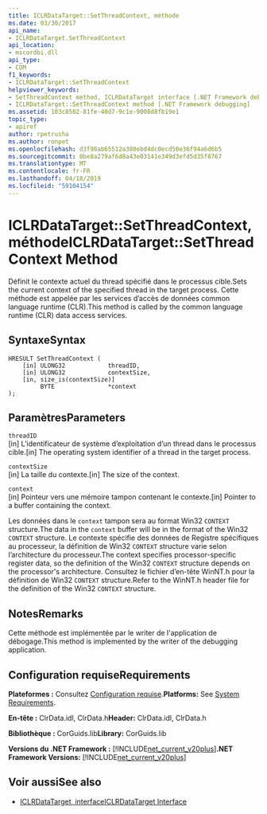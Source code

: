 ```yaml
---
title: ICLRDataTarget::SetThreadContext, méthode
ms.date: 03/30/2017
api_name:
- ICLRDataTarget.SetThreadContext
api_location:
- mscordbi.dll
api_type:
- COM
f1_keywords:
- ICLRDataTarget::SetThreadContext
helpviewer_keywords:
- SetThreadContext method, ICLRDataTarget interface [.NET Framework debugging]
- ICLRDataTarget::SetThreadContext method [.NET Framework debugging]
ms.assetid: 103c8502-81fe-40d7-9c1e-9008d8fb19e1
topic_type:
- apiref
author: rpetrusha
ms.author: ronpet
ms.openlocfilehash: d3f98ab65512a380ebd4dc0ecd50e36f94a6d6b5
ms.sourcegitcommit: 0be8a279af6d8a43e03141e349d3efd5d35f8767
ms.translationtype: MT
ms.contentlocale: fr-FR
ms.lasthandoff: 04/18/2019
ms.locfileid: "59104154"
---
```

# <a name="iclrdatatargetsetthreadcontext-method"></a><span data-ttu-id="911c5-102">ICLRDataTarget::SetThreadContext, méthode</span><span class="sxs-lookup"><span data-stu-id="911c5-102">ICLRDataTarget::SetThreadContext Method</span></span>
<span data-ttu-id="911c5-103">Définit le contexte actuel du thread spécifié dans le processus cible.</span><span class="sxs-lookup"><span data-stu-id="911c5-103">Sets the current context of the specified thread in the target process.</span></span> <span data-ttu-id="911c5-104">Cette méthode est appelée par les services d’accès de données common language runtime (CLR).</span><span class="sxs-lookup"><span data-stu-id="911c5-104">This method is called by the common language runtime (CLR) data access services.</span></span>  
  
## <a name="syntax"></a><span data-ttu-id="911c5-105">Syntaxe</span><span class="sxs-lookup"><span data-stu-id="911c5-105">Syntax</span></span>  
  
```  
HRESULT SetThreadContext (  
    [in] ULONG32            threadID,  
    [in] ULONG32            contextSize,  
    [in, size_is(contextSize)]   
         BYTE               *context  
);  
```  
  
## <a name="parameters"></a><span data-ttu-id="911c5-106">Paramètres</span><span class="sxs-lookup"><span data-stu-id="911c5-106">Parameters</span></span>  
 `threadID`  
 <span data-ttu-id="911c5-107">[in] L’identificateur de système d’exploitation d’un thread dans le processus cible.</span><span class="sxs-lookup"><span data-stu-id="911c5-107">[in] The operating system identifier of a thread in the target process.</span></span>  
  
 `contextSize`  
 <span data-ttu-id="911c5-108">[in] La taille du contexte.</span><span class="sxs-lookup"><span data-stu-id="911c5-108">[in] The size of the context.</span></span>  
  
 `context`  
 <span data-ttu-id="911c5-109">[in] Pointeur vers une mémoire tampon contenant le contexte.</span><span class="sxs-lookup"><span data-stu-id="911c5-109">[in] Pointer to a buffer containing the context.</span></span>  
  
 <span data-ttu-id="911c5-110">Les données dans le `context` tampon sera au format Win32 `CONTEXT` structure.</span><span class="sxs-lookup"><span data-stu-id="911c5-110">The data in the `context` buffer will be in the format of the Win32 `CONTEXT` structure.</span></span> <span data-ttu-id="911c5-111">Le contexte spécifie des données de Registre spécifiques au processeur, la définition de Win32 `CONTEXT` structure varie selon l’architecture du processeur.</span><span class="sxs-lookup"><span data-stu-id="911c5-111">The context specifies processor-specific register data, so the definition of the Win32 `CONTEXT` structure depends on the processor's architecture.</span></span> <span data-ttu-id="911c5-112">Consultez le fichier d’en-tête WinNT.h pour la définition de Win32 `CONTEXT` structure.</span><span class="sxs-lookup"><span data-stu-id="911c5-112">Refer to the WinNT.h header file for the definition of the Win32 `CONTEXT` structure.</span></span>  
  
## <a name="remarks"></a><span data-ttu-id="911c5-113">Notes</span><span class="sxs-lookup"><span data-stu-id="911c5-113">Remarks</span></span>  
 <span data-ttu-id="911c5-114">Cette méthode est implémentée par le writer de l'application de débogage.</span><span class="sxs-lookup"><span data-stu-id="911c5-114">This method is implemented by the writer of the debugging application.</span></span>  
  
## <a name="requirements"></a><span data-ttu-id="911c5-115">Configuration requise</span><span class="sxs-lookup"><span data-stu-id="911c5-115">Requirements</span></span>  
 <span data-ttu-id="911c5-116">**Plateformes :** Consultez [Configuration requise](../../../../docs/framework/get-started/system-requirements.md).</span><span class="sxs-lookup"><span data-stu-id="911c5-116">**Platforms:** See [System Requirements](../../../../docs/framework/get-started/system-requirements.md).</span></span>  
  
 <span data-ttu-id="911c5-117">**En-tête :** ClrData.idl, ClrData.h</span><span class="sxs-lookup"><span data-stu-id="911c5-117">**Header:** ClrData.idl, ClrData.h</span></span>  
  
 <span data-ttu-id="911c5-118">**Bibliothèque :** CorGuids.lib</span><span class="sxs-lookup"><span data-stu-id="911c5-118">**Library:** CorGuids.lib</span></span>  
  
 <span data-ttu-id="911c5-119">**Versions du .NET Framework :** [!INCLUDE[net_current_v20plus](../../../../includes/net-current-v20plus-md.md)]</span><span class="sxs-lookup"><span data-stu-id="911c5-119">**.NET Framework Versions:** [!INCLUDE[net_current_v20plus](../../../../includes/net-current-v20plus-md.md)]</span></span>  
  
## <a name="see-also"></a><span data-ttu-id="911c5-120">Voir aussi</span><span class="sxs-lookup"><span data-stu-id="911c5-120">See also</span></span>

- [<span data-ttu-id="911c5-121">ICLRDataTarget, interface</span><span class="sxs-lookup"><span data-stu-id="911c5-121">ICLRDataTarget Interface</span></span>](../../../../docs/framework/unmanaged-api/debugging/iclrdatatarget-interface.md)
